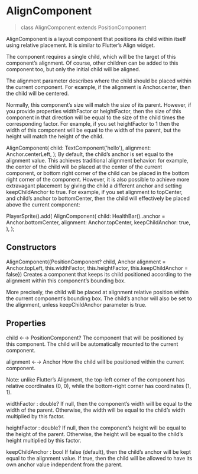# AlignComponent

> class AlignComponent extends PositionComponent

AlignComponent is a layout component that positions its child within itself using relative placement. It is similar to Flutter’s Align widget.

The component requires a single child, which will be the target of this component’s alignment. Of course, other children can be added to this component too, but only the initial child will be aligned.

The alignment parameter describes where the child should be placed within the current component. For example, if the alignment is Anchor.center, then the child will be centered.

Normally, this component’s size will match the size of its parent. However, if you provide properties widthFactor or heightFactor, then the size of this component in that direction will be equal to the size of the child times the corresponding factor. For example, if you set heightFactor to 1 then the width of this component will be equal to the width of the parent, but the height will match the height of the child.

AlignComponent(
  child: TextComponent('hello'),
  alignment: Anchor.centerLeft,
);
By default, the child’s anchor is set equal to the alignment value. This achieves traditional alignment behavior: for example, the center of the child will be placed at the center of the current component, or bottom right corner of the child can be placed in the bottom right corner of the component. However, it is also possible to achieve more extravagant placement by giving the child a different anchor and setting keepChildAnchor to true. For example, if you set alignment to topCenter, and child’s anchor to bottomCenter, then the child will effectively be placed above the current component:

PlayerSprite().add(
  AlignComponent(
    child: HealthBar()..anchor = Anchor.bottomCenter,
    alignment: Anchor.topCenter,
    keepChildAnchor: true,
  ),
);

## Constructors

AlignComponent({PositionComponent? child, Anchor alignment = Anchor.topLeft, this.widthFactor, this.heightFactor, this.keepChildAnchor = false})
Creates a component that keeps its child positioned according to the alignment within this component’s bounding box.

More precisely, the child will be placed at alignment relative position within the current component’s bounding box. The child’s anchor will also be set to the alignment, unless keepChildAnchor parameter is true.

## Properties

child ←→ PositionComponent?
The component that will be positioned by this component. The child will be automatically mounted to the current component.

alignment ←→ Anchor
How the child will be positioned within the current component.

Note: unlike Flutter’s Alignment, the top-left corner of the component has relative coordinates (0, 0), while the bottom-right corner has coordinates (1, 1).

widthFactor : double?
If null, then the component’s width will be equal to the width of the parent. Otherwise, the width will be equal to the child’s width multiplied by this factor.

heightFactor : double?
If null, then the component’s height will be equal to the height of the parent. Otherwise, the height will be equal to the child’s height multiplied by this factor.

keepChildAnchor : bool
If false (default), then the child’s anchor will be kept equal to the alignment value. If true, then the child will be allowed to have its own anchor value independent from the parent.
